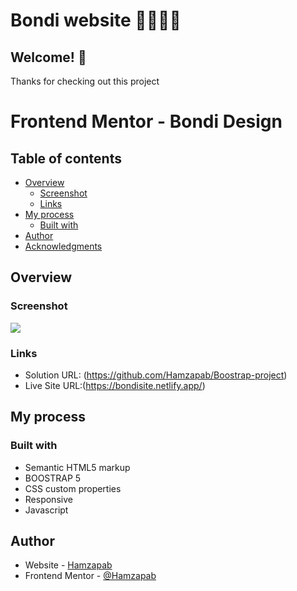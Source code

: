 # Bondi website  🚀🚀🚀🚀

[](./bondi.png)

## Welcome! 👋

Thanks for checking out this project


# Frontend Mentor - Bondi Design


## Table of contents

- [Overview](#overview)
  - [Screenshot](#screenshot)
  - [Links](#links)
- [My process](#my-process)
  - [Built with](#built-with)
- [Author](#author)
- [Acknowledgments](#acknowledgments)


## Overview

### Screenshot

![](./bondi.png)


### Links

- Solution URL: (https://github.com/Hamzapab/Boostrap-project)
- Live Site URL:(https://bondisite.netlify.app/)

## My process

### Built with

- Semantic HTML5 markup
- BOOSTRAP 5
- CSS custom properties
- Responsive
- Javascript

## Author

- Website - [Hamzapab](https://github.com/Hamzapab)
- Frontend Mentor - [@Hamzapab](https://www.frontendmentor.io/profile/Hamzapab)

